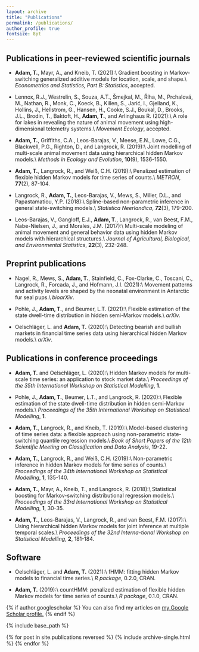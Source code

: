 ```yaml
---
layout: archive
title: "Publications"
permalink: /publications/
author_profile: true
fontsize: 8pt
---
```


Publications in peer-reviewed scientific journals
------

- **Adam, T.**, Mayr, A., and Kneib, T. (2021):\\
Gradient boosting in Markov-switching generalized additive models for location, scale, and shape.\\
*Econometrics and Statistics, Part B: Statistics*, accepted.

- Lennox, R.J., Westrelin, S., Souza, A.T., Šmejkal, M., Říha, M., Prchalová, M., Nathan, R., Monk, C., Koeck, B., Killen, S., Jarić, I., Gjelland, K., Hollins, J., Hellstrom, G., Hansen, H., Cooke, S.J., Boukal, D., Brooks, J.L., Brodin, T., Baktoft, H., **Adam, T.**, and Arlinghaus R. (2021):\\
A role for lakes in revealing the nature of animal movement using high-dimensional telemetry systems.\\
*Movement Ecology*, accepted.

- **Adam, T.**, Griffiths, C.A., Leos-Barajas, V., Meese, E.N., Lowe, C.G., Blackwell, P.G., Righton, D., and Langrock, R. (2019):\\
Joint modelling of multi-scale animal movement data using hierarchical hidden Markov models.\\
*Methods in Ecology and Evolution*, **10**(9), 1536-1550.

- **Adam, T.**, Langrock, R., and Weiß, C.H. (2019):\\
Penalized estimation of flexible hidden Markov models for time series of counts.\\
*METRON*, **77**(2), 87-104.

-	Langrock, R., **Adam, T.**, Leos-Barajas, V., Mews, S., Miller, D.L., and Papastamatiou, Y.P. (2018):\\
Spline-based non-parametric inference in general state-switching models.\\
*Statistica Neerlandica*, **72**(3), 179-200.

-	Leos-Barajas, V., Gangloff, E.J., **Adam, T.**, Langrock, R., van Beest, F.M., Nabe-Nielsen, J., and Morales, J.M. (2017):\\
Multi-scale modeling of animal movement and general behavior data using hidden Markov models with hierarchical structures.\\
*Journal of Agricultural, Biological, and Environmental Statistics*, **22**(3), 232-248.

Preprint publications
------

- Nagel, R., Mews, S., **Adam, T.**, Stainfield, C., Fox-Clarke, C., Toscani, C., Langrock, R., Forcada, J., and Hofmann, J.I. (2021):\\
Movement patterns and activity levels are shaped by the neonatal environment in Antarctic fur seal pups.\\
*bioarXiv*.

- Pohle, J., **Adam, T.**, and Beumer, L.T. (2021):\\
Flexible estimation of the state dwell-time distribution in hidden semi-Markov models.\\
*arXiv*.

- Oelschläger, L. and **Adam, T.** (2020):\\
Detecting bearish and bullish markets in financial time series data using hierarchical hidden Markov models.\\
*arXiv*.

Publications in conference proceedings
------

- **Adam, T.** and Oelschläger, L. (2020):\\
Hidden Markov models for multi-scale time series: an application to stock market data.\\
*Proceedings of the 35th International Workshop on Statistical Modelling*, **1**.

-	Pohle, J., **Adam, T.**, Beumer, L.T., and Langrock, R. (2020):\\
Flexible estimation of the state dwell-time distribution in hidden semi-Markov models.\\
*Proceedings of the 35th International Workshop on Statistical Modelling*, **1**.

-	**Adam, T.**, Langrock, R., and Kneib, T. (2019):\\
Model-based clustering of time series data: a flexible approach using non-parametric state-switching quantile regression models.\\
*Book of Short Papers of the 12th Scientific Meeting on Classification and Data Analysis*, 19-22.

-	**Adam, T.**, Langrock, R., and Weiß, C.H. (2019):\\
Non-parametric inference in hidden Markov models for time series of counts.\\
*Proceedings of the 34th International Workshop on Statistical Modelling*, **1**, 135-140.

-	**Adam, T.**, Mayr, A., Kneib, T., and Langrock, R. (2018):\\
Statistical boosting for Markov-switching distributional regression models.\\
*Proceedings of the 33rd International Workshop on Statistical Modelling*, **1**, 30-35.

-	**Adam, T.**, Leos-Barajas, V., Langrock, R., and van Beest, F.M. (2017):\\
Using hierarchical hidden Markov models for joint inference at multiple temporal scales.\\
*Proceedings of the 32nd Interna-tional Workshop on Statistical Modelling*, **2**, 181-184.

Software
------

-	Oelschläger, L. and **Adam, T.** (2021):\\
fHMM: fitting hidden Markov models to financial time series.\\
*R package*, 0.2.0, CRAN.

- **Adam, T.** (2019):\\
countHMM: penalized estimation of flexible hidden Markov models for time series of counts.\\
*R package*, 0.1.0, CRAN.




{% if author.googlescholar %}
  You can also find my articles on <u><a href="{{author.googlescholar}}">my Google Scholar profile</a>.</u>
{% endif %}

{% include base_path %}

{% for post in site.publications reversed %}
  {% include archive-single.html %}
{% endfor %}
